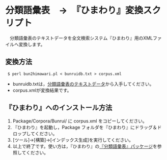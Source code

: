 # 分類語彙表　→　『ひまわり』変換スクリプト
　分類語彙表のテキストデータを全文検索システム『ひまわり』用のXMLファイルへ変換します。

## 変換方法

``` shell
 $ perl bun2himawari.pl < bunruidb.txt > corpus.xml
```

- bunruidb.txtは，[分類語彙表のテキストデータ](https://pj.ninjal.ac.jp/corpus_center/goihyo.html)から入手してください。
- corpus.xmlが変換結果です。

## 『ひまわり』へのインストール方法
1. Package/Corpora/Bunrui/ に corpus.xml をコピーしてください。
2. 『ひまわり』を起動し，Package フォルダを『ひまわり』にドラッグ＆ドロップしてください。
3. [ツール]→[構築]→[インデックス生成]を実行してください。
4. 以上で終了です。使い方は，『ひまわり』の[『分類語彙表』パッケージ](https://www2.ninjal.ac.jp/lrc/index.php?%C1%B4%CA%B8%B8%A1%BA%F7%A5%B7%A5%B9%A5%C6%A5%E0%A1%D8%A4%D2%A4%DE%A4%EF%A4%EA%A1%D9/%A5%C0%A5%A6%A5%F3%A5%ED%A1%BC%A5%C9/%A1%D8%CA%AC%CE%E0%B8%EC%D7%C3%C9%BD%A1%D9%A5%D1%A5%C3%A5%B1%A1%BC%A5%B8)を参照してください。
